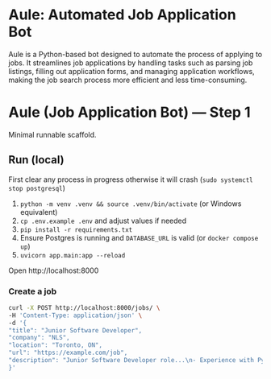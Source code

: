 # Aule: Automated Job Application Bot

Aule is a Python-based bot designed to automate the process of applying to jobs. It streamlines job applications by handling tasks such as parsing job listings, filling out application forms, and managing application workflows, making the job search process more efficient and less time-consuming.

# Aule (Job Application Bot) — Step 1

Minimal runnable scaffold.

## Run (local)

First clear any process in progress otherwise it will crash (`sudo systemctl stop postgresql`)

1. `python -m venv .venv && source .venv/bin/activate` (or Windows equivalent)
2. `cp .env.example .env` and adjust values if needed
3. `pip install -r requirements.txt`
4. Ensure Postgres is running and `DATABASE_URL` is valid (or `docker compose up`)
5. `uvicorn app.main:app --reload`

Open http://localhost:8000

### Create a job

```bash
curl -X POST http://localhost:8000/jobs/ \
-H 'Content-Type: application/json' \
-d '{
"title": "Junior Software Developer",
"company": "NLS",
"location": "Toronto, ON",
"url": "https://example.com/job",
"description": "Junior Software Developer role...\n- Experience with Python\n- Knowledge of SQL and Docker\n- Good communication"
}'
```
